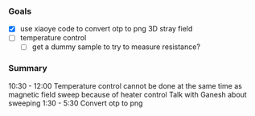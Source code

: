 ### Goals
- [x] use xiaoye code to convert otp to png 3D stray field
- [ ] temperature control
	- [ ] get a dummy sample to try to measure resistance?

### Summary
10:30 - 12:00 Temperature control cannot be done at the same time as magnetic field sweep because of heater control
Talk with Ganesh about sweeping
1:30 - 5:30 Convert otp to png
